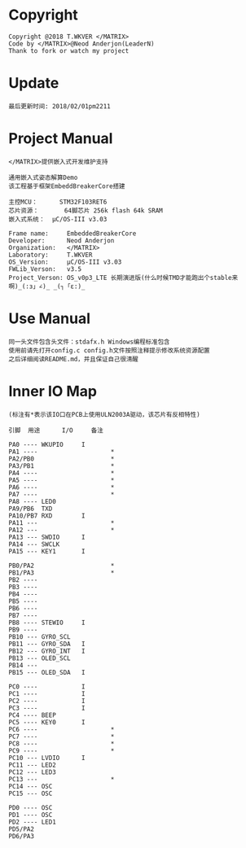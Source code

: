 Copyright
===============

	Copyright @2018 T.WKVER </MATRIX>
	Code by </MATRIX>@Neod Anderjon(LeaderN)
	Thank to fork or watch my project

Update
===============

	最后更新时间: 2018/02/01pm2211

Project Manual
==============

	</MATRIX>提供嵌入式开发维护支持

	通用嵌入式姿态解算Demo
	该工程基于框架EmbeddBreakerCore搭建

	主控MCU：		STM32F103RET6
	芯片资源：		64脚芯片 256k flash 64k SRAM
	嵌入式系统：	μC/OS-III v3.03

	Frame name: 	EmbeddedBreakerCore
	Developer: 		Neod Anderjon 
	Organization: 	</MATRIX>
	Laboratory: 	T.WKVER
	OS_Version: 	μC/OS-III v3.03
	FWLib_Verson: 	v3.5
	Project_Verson: OS_v0p3_LTE 长期演进版(什么时候TMD才能跑出个stable来啊)_(:з」∠)_ _(┐「ε:)_
	
Use Manual
===============

	同一头文件包含头文件：stdafx.h Windows编程标准包含
	使用前请先打开config.c config.h文件按照注释提示修改系统资源配置
	之后详细阅读README.md，并且保证自己很清醒
	
Inner IO Map
===============

	(标注有*表示该IO口在PCB上使用ULN2003A驱动，该芯片有反相特性)

	引脚	用途		I/O		备注

	PA0 ---- WKUPIO		I		
	PA1 ---- 					*
	PA2/PB0  					*
	PA3/PB1  					*
	PA4 ----					*
	PA5 ---- 					*
	PA6 ---- 					*
	PA7 ---- 					*
	PA8 ---- LED0
	PA9/PB6  TXD		
	PA10/PB7 RXD		I
	PA11 --- 					*
	PA12 --- 					*
	PA13 --- SWDIO		I
	PA14 --- SWCLK
	PA15 --- KEY1		I	
	
	PB0/PA2  					*
	PB1/PA3  					*
	PB2 ----
	PB3 ---- 			
	PB4 ---- 			
	PB5 ----
	PB6 ----
	PB7 ----
	PB8 ---- STEWIO		I
	PB9 ----
	PB10 --- GYRO_SCL
	PB11 --- GYRO_SDA	I	
	PB12 --- GYRO_INT	I			
	PB13 --- OLED_SCL
	PB14 --- 			
	PB15 --- OLED_SDA	I
	
	PC0 ---- 			I
	PC1 ---- 			I
	PC2 ---- 			I
	PC3 ---- 			I
	PC4 ---- BEEP
	PC5 ---- KEY0		I
	PC6 ---- 					*
	PC7 ---- 					*
	PC8 ---- 					*
	PC9 ---- 					*
	PC10 --- LVDIO		I
	PC11 --- LED2
	PC12 --- LED3
	PC13 --- 					*
	PC14 --- OSC
	PC15 --- OSC
	
	PD0 ---- OSC
	PD1 ---- OSC
	PD2 ---- LED1
	PD5/PA2  
	PD6/PA3  			
	
